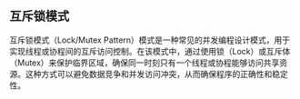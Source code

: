 ## 互斥锁模式

互斥锁模式（Lock/Mutex Pattern）模式是一种常见的并发编程设计模式，用于实现线程或协程间的互斥访问控制。在该模式中，通过使用锁（Lock）或互斥体（Mutex）来保护临界区域，确保同一时刻只有一个线程或协程能够访问共享资源。这种方式可以避免数据竞争和并发访问冲突，从而确保程序的正确性和稳定性。
